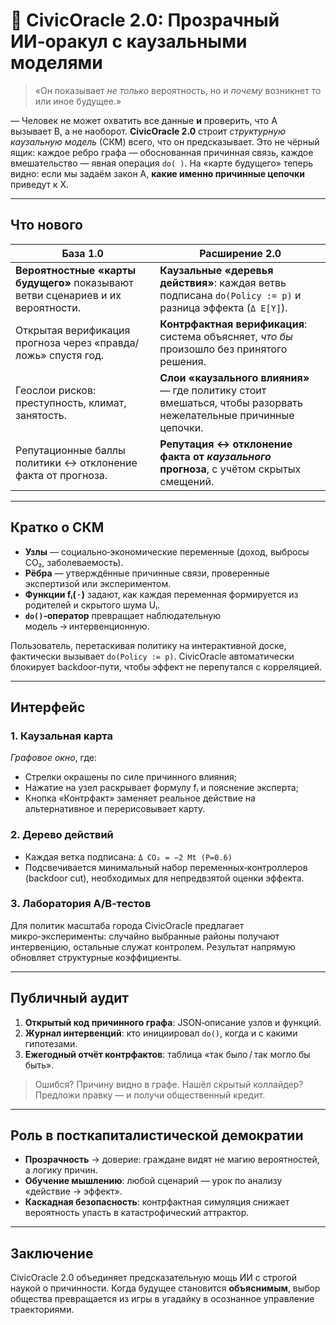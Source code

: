 # 🧠 CivicOracle 2.0: Прозрачный ИИ‑оракул с каузальными моделями

> «Он показывает *не только* вероятность, но и *почему* возникнет то или иное будущее.»

— Человек не может охватить все данные **и** проверить, что A вызывает B, а не наоборот.
**CivicOracle 2.0** строит *структурную каузальную модель* (СКМ) всего, что он предсказывает. Это не чёрный ящик: каждое ребро графа — обоснованная причинная связь, каждое вмешательство — явная операция `do( )`.
На «карте будущего» теперь видно: если мы задаём закон A, **какие именно причинные цепочки** приведут к X.

---

## Что нового

| База 1.0                                                                        | Расширение 2.0                                                                                                  |
| ------------------------------------------------------------------------------- | --------------------------------------------------------------------------------------------------------------- |
| **Вероятностные «карты будущего»** показывают ветви сценариев и их вероятности. | **Каузальные «деревья действия»**: каждая ветвь подписана `do(Policy := p)` и разница эффекта (`Δ E[Y]`).       |
| Открытая верификация прогноза через «правда/ложь» спустя год.                   | **Контрфактная верификация**: система объясняет, *что бы* произошло без принятого решения.                      |
| Геослои рисков: преступность, климат, занятость.                                | **Слои «каузального влияния»** — где политику стоит вмешаться, чтобы разорвать нежелательные причинные цепочки. |
| Репутационные баллы политики ↔ отклонение факта от прогноза.                    | **Репутация ↔ отклонение факта от *каузального* прогноза**, с учётом скрытых смещений.                          |

---

## Кратко о СКМ

* **Узлы** — социально‑экономические переменные (доход, выбросы CO₂, заболеваемость).
* **Рёбра** — утверждённые причинные связи, проверенные экспертизой или экспериментом.
* **Функции fᵢ( · )** задают, как каждая переменная формируется из родителей и скрытого шума Uᵢ.
* **`do()`‑оператор** превращает наблюдательную модель → интервенционную.

Пользователь, перетаскивая политику на интерактивной доске, фактически вызывает `do(Policy := p)`. CivicOracle автоматически блокирует backdoor‑пути, чтобы эффект не перепутался с корреляцией.

---

## Интерфейс

### 1. Каузальная карта

*Графовое окно*, где:

* Стрелки окрашены по силе причинного влияния;
* Нажатие на узел раскрывает формулу fᵢ и пояснение эксперта;
* Кнопка «Контрфакт» заменяет реальное действие на альтернативное и перерисовывает карту.

### 2. Дерево действий

* Каждая ветка подписана:
  `Δ CO₂ = −2 Mt (P=0.6)`
* Подсвечивается минимальный набор переменных‑контроллеров (backdoor cut), необходимых для непредвзятой оценки эффекта.

### 3. Лаборатория A/B‑тестов

Для политик масштаба города CivicOracle предлагает микро‑эксперименты: случайно выбранные районы получают интервенцию, остальные служат контролем. Результат напрямую обновляет структурные коэффициенты.

---

## Публичный аудит

1. **Открытый код причинного графа**: JSON‑описание узлов и функций.
2. **Журнал интервенций**: кто инициировал `do()`, когда и с какими гипотезами.
3. **Ежегодный отчёт контрфактов**: таблица «так было / так могло бы быть».

> Ошибся? Причину видно в графе. Нашёл скрытый коллайдер? Предложи правку — и получи общественный кредит.

---

## Роль в посткапиталистической демократии

* **Прозрачность** → доверие: граждане видят не магию вероятностей, а логику причин.
* **Обучение мышлению**: любой сценарий — урок по анализу «действие → эффект».
* **Каскадная безопасность**: контрфактная симуляция снижает вероятность упасть в катастрофический аттрактор.

---

## Заключение

CivicOracle 2.0 объединяет предсказательную мощь ИИ с строгой наукой о причинности.
Когда будущее становится **объяснимым**, выбор общества превращается из игры в угадайку в осознанное управление траекториями.
